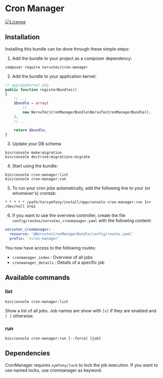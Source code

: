 Cron Manager
===========

[![License](https://img.shields.io/badge/license-MIT-blue.svg?style=flat-square)](LICENSE)

Installation
------------

Installing this bundle can be done through these simple steps:

1. Add the bundle to your project as a composer dependency:
```shell
composer require norvutec/cron-manager
```

2. Add the bundle to your application kernel:
```php
// app/AppKernel.php
public function registerBundles()
{
    // ...
    $bundle = array(
        // ...
        new NorvuTec\CronManagerBundle\NorvuTecCronManagerBundle(),
    );
    // ...

    return $bundle;
}
```

3. Update your DB schema
```shell
bin/console make:migration
bin/console doctrine:migrations:migrate
```

4. Start using the bundle:
```shell
bin/console cron-manager:list
bin/console cron-manager:run
```

5. To run your cron jobs automatically, add the following line to your (or whomever's) crontab:
```
* * * * * /path/to/symfony/install/app/console cron-manager:run 1>> /dev/null 2>&1
```

6. If you want to use the overview controller, create the file ``config/routes/norvutec_cronmanager.yaml`` with the following content:
```yaml
norvutec_cronmanager:
  resource: '@NorvutecCronManagerBundle/config/routes.yaml'
  prefix: '/cron-manager'
```
You now have access to the following routes:
* ``cronmanager_index`` : Overview of all jobs
* ``cronmanager_details`` : Details of a specific job

Available commands
------------------

### list
```shell
bin/console cron-manager:list
```
Show a list of all jobs. Job names are show with ```[x]``` if they are enabled and ```[ ]``` otherwise.

### run
```shell
bin/console cron-manager:run [--force] [job]
```

Dependencies
------------------

CronManager requires ``symfony/lock`` to lock the job execution. 
If you want to use named locks, use cronmanager as keyword.